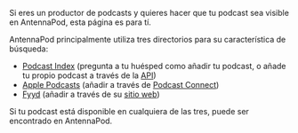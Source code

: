 Si eres un productor de podcasts y quieres hacer que tu podcast sea visible en
AntennaPod, esta página es para tí.

AntennaPod principalmente utiliza tres directorios para su característica de
búsqueda:

* [Podcast Index](https://podcastindex.org/) (pregunta a tu huésped como añadir
tu podcast, o añade tu propio podcast a través de la
[API](https://podcastindex-org.github.io/docs-api/#get-/add/byfeedurl))
* [Apple Podcasts](https://podcasts.apple.com) (añadir a través de [Podcast
Connect](https://podcastsconnect.apple.com/))
* [Fyyd](https://fyyd.de/) (añadir a través de su [sitio
web](https://fyyd.de/add-feed))

Si tu podcast está disponible en cualquiera de las tres, puede ser encontrado en
AntennaPod.
